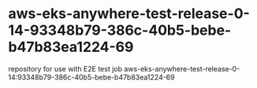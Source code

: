 # aws-eks-anywhere-test-release-0-14-93348b79-386c-40b5-bebe-b47b83ea1224-69
repository for use with E2E test job aws-eks-anywhere-test-release-0-14:93348b79-386c-40b5-bebe-b47b83ea1224-69
